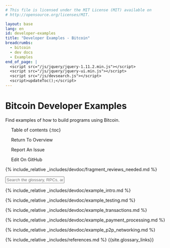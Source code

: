 ```yaml
---
# This file is licensed under the MIT License (MIT) available on
# http://opensource.org/licenses/MIT.

layout: base
lang: en
id: developer-examples
title: "Developer Examples - Bitcoin"
breadcrumbs:
  - bitcoin
  - dev docs
  - Examples
end_of_page: |
  <script src="/js/jquery/jquery-1.11.2.min.js"></script>
  <script src="/js/jquery/jquery-ui.min.js"></script>
  <script src="/js/devsearch.js"></script>
  <script>updateToc();</script>
---
```

<link rel="stylesheet" href="/css/jquery-ui.min.css">

# Bitcoin Developer Examples

<p class="summary">Find examples of how to build programs using Bitcoin.</p>

<div markdown="1" id="toc" class="toc"><div markdown="1">

* Table of contents
{:toc}

<ul class="goback"><li><a href="/en/developer-documentation">Return To Overview</a></li></ul>
<ul class="reportissue"><li><a href="https://github.com/bitcoin-dot-org/bitcoin.org/issues/new" onmouseover="updateIssue(event);">Report An Issue</a></li></ul>
<ul class="editsource"><li><a href="https://github.com/bitcoin-dot-org/bitcoin.org/tree/master/_includes" onmouseover="updateSource(event);">Edit On GitHub</a></li></ul>

</div></div>
<div markdown="1" class="toccontent">

{% include_relative _includes/devdoc/fragment_reviews_needed.md %}

<input id="glossary_term" class="glossary_term" placeholder="Search the glossary, RPCs, and more">

{% include_relative _includes/devdoc/example_intro.md %}

{% include_relative _includes/devdoc/example_testing.md %}

{% include_relative _includes/devdoc/example_transactions.md %}

{% include_relative _includes/devdoc/example_payment_processing.md %}

{% include_relative _includes/devdoc/example_p2p_networking.md %}

{% include_relative _includes/references.md %}
{{site.glossary_links}}

</div>
